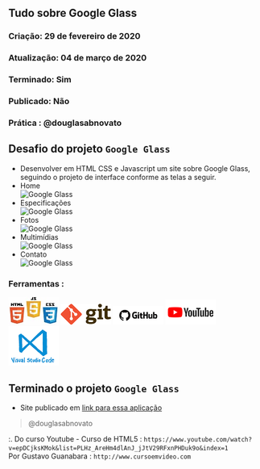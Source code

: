 ## Tudo sobre Google Glass

### Criação: 29 de fevereiro de 2020
### Atualização: 04 de março de 2020
### Terminado: Sim
### Publicado: Não
### Prática : @douglasabnovato

## Desafio do projeto `Google Glass`
- Desenvolver em HTML CSS e Javascript um site sobre Google Glass, seguindo o projeto de interface conforme as telas a seguir.
- Home<br/>![Google Glass](/_interface_/01-index.jpg)<br/>
- Especificações<br/>![Google Glass](/_interface_/02-specs.jpg)<br/>
- Fotos<br/>![Google Glass](/_interface_/03-fotos.jpg)<br/>
- Multimídias<br/>![Google Glass](/_interface_/04-multimidia.jpg)<br/>
- Contato<br/>![Google Glass](/_interface_/05-fale-conosco.jpg)<br/>

### Ferramentas : 
![HTML/CSS/Javascript](/images/logo-html-css-js.jpeg)
![Git](/images/logo-git.png)
![Github](/images/logo-github.png)
![Youtube](/images/logo-youtube.png)
![VSCode](/images/logo-VSCode.png)

## Terminado o projeto `Google Glass`
- Site publicado em [link para essa aplicação](https://www.google.com.br)

>@douglasabnovato

:. Do curso Youtube - Curso de HTML5 : `https://www.youtube.com/watch?v=epDCjksKMok&list=PLHz_AreHm4dlAnJ_jJtV29RFxnPHDuk9o&index=1`</br>
Por Gustavo Guanabara :  `http://www.cursoemvideo.com`